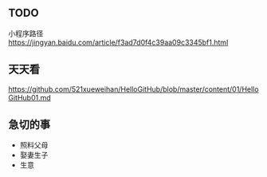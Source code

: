 ## TODO
小程序路径 https://jingyan.baidu.com/article/f3ad7d0f4c39aa09c3345bf1.html



## 天天看 
https://github.com/521xueweihan/HelloGitHub/blob/master/content/01/HelloGitHub01.md

## 急切的事
- 照料父母
- 娶妻生子
- 生意
